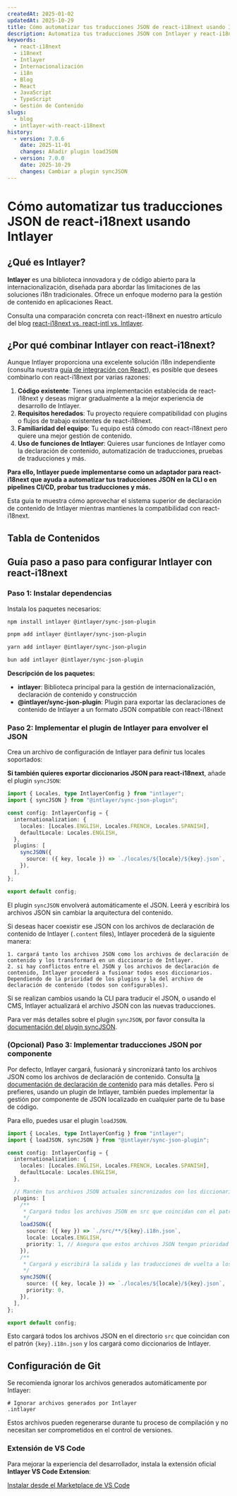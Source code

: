 ```yaml
---
createdAt: 2025-01-02
updatedAt: 2025-10-29
title: Cómo automatizar tus traducciones JSON de react-i18next usando Intlayer
description: Automatiza tus traducciones JSON con Intlayer y react-i18next para una internacionalización mejorada en aplicaciones React.
keywords:
  - react-i18next
  - i18next
  - Intlayer
  - Internacionalización
  - i18n
  - Blog
  - React
  - JavaScript
  - TypeScript
  - Gestión de Contenido
slugs:
  - blog
  - intlayer-with-react-i18next
history:
  - version: 7.0.6
    date: 2025-11-01
    changes: Añadir plugin loadJSON
  - version: 7.0.0
    date: 2025-10-29
    changes: Cambiar a plugin syncJSON
---
```


# Cómo automatizar tus traducciones JSON de react-i18next usando Intlayer

## ¿Qué es Intlayer?

**Intlayer** es una biblioteca innovadora y de código abierto para la internacionalización, diseñada para abordar las limitaciones de las soluciones i18n tradicionales. Ofrece un enfoque moderno para la gestión de contenido en aplicaciones React.

Consulta una comparación concreta con react-i18next en nuestro artículo del blog [react-i18next vs. react-intl vs. Intlayer](https://github.com/aymericzip/intlayer/blob/main/docs/blog/es/react-i18next_vs_react-intl_vs_intlayer.md).

## ¿Por qué combinar Intlayer con react-i18next?

Aunque Intlayer proporciona una excelente solución i18n independiente (consulta nuestra [guía de integración con React](https://github.com/aymericzip/intlayer/blob/main/docs/docs/es/intlayer_with_vite+react.md)), es posible que desees combinarlo con react-i18next por varias razones:

1. **Código existente**: Tienes una implementación establecida de react-i18next y deseas migrar gradualmente a la mejor experiencia de desarrollo de Intlayer.
2. **Requisitos heredados**: Tu proyecto requiere compatibilidad con plugins o flujos de trabajo existentes de react-i18next.
3. **Familiaridad del equipo**: Tu equipo está cómodo con react-i18next pero quiere una mejor gestión de contenido.
4. **Uso de funciones de Intlayer**: Quieres usar funciones de Intlayer como la declaración de contenido, automatización de traducciones, pruebas de traducciones y más.

**Para ello, Intlayer puede implementarse como un adaptador para react-i18next que ayuda a automatizar tus traducciones JSON en la CLI o en pipelines CI/CD, probar tus traducciones y más.**

Esta guía te muestra cómo aprovechar el sistema superior de declaración de contenido de Intlayer mientras mantienes la compatibilidad con react-i18next.

## Tabla de Contenidos

<TOC/>

## Guía paso a paso para configurar Intlayer con react-i18next

### Paso 1: Instalar dependencias

Instala los paquetes necesarios:

```bash packageManager="npm"
npm install intlayer @intlayer/sync-json-plugin
```

```bash packageManager="pnpm"
pnpm add intlayer @intlayer/sync-json-plugin
```

```bash packageManager="yarn"
yarn add intlayer @intlayer/sync-json-plugin
```

```bash packageManager="bun"
bun add intlayer @intlayer/sync-json-plugin
```

**Descripción de los paquetes:**

- **intlayer**: Biblioteca principal para la gestión de internacionalización, declaración de contenido y construcción
- **@intlayer/sync-json-plugin**: Plugin para exportar las declaraciones de contenido de Intlayer a un formato JSON compatible con react-i18next

### Paso 2: Implementar el plugin de Intlayer para envolver el JSON

Crea un archivo de configuración de Intlayer para definir tus locales soportados:

**Si también quieres exportar diccionarios JSON para react-i18next**, añade el plugin `syncJSON`:

```typescript fileName="intlayer.config.ts"
import { Locales, type IntlayerConfig } from "intlayer";
import { syncJSON } from "@intlayer/sync-json-plugin";

const config: IntlayerConfig = {
  internationalization: {
    locales: [Locales.ENGLISH, Locales.FRENCH, Locales.SPANISH],
    defaultLocale: Locales.ENGLISH,
  },
  plugins: [
    syncJSON({
      source: ({ key, locale }) => `./locales/${locale}/${key}.json`,
    }),
  ],
};

export default config;
```

El plugin `syncJSON` envolverá automáticamente el JSON. Leerá y escribirá los archivos JSON sin cambiar la arquitectura del contenido.

Si deseas hacer coexistir ese JSON con los archivos de declaración de contenido de Intlayer (`.content` files), Intlayer procederá de la siguiente manera:

    1. cargará tanto los archivos JSON como los archivos de declaración de contenido y los transformará en un diccionario de Intlayer.
    2. si hay conflictos entre el JSON y los archivos de declaración de contenido, Intlayer procederá a fusionar todos esos diccionarios. Dependiendo de la prioridad de los plugins y la del archivo de declaración de contenido (todos son configurables).

Si se realizan cambios usando la CLI para traducir el JSON, o usando el CMS, Intlayer actualizará el archivo JSON con las nuevas traducciones.

Para ver más detalles sobre el plugin `syncJSON`, por favor consulta la [documentación del plugin syncJSON](https://github.com/aymericzip/intlayer/blob/main/docs/docs/es/plugins/sync-json.md).

### (Opcional) Paso 3: Implementar traducciones JSON por componente

Por defecto, Intlayer cargará, fusionará y sincronizará tanto los archivos JSON como los archivos de declaración de contenido. Consulta [la documentación de declaración de contenido](https://github.com/aymericzip/intlayer/blob/main/docs/docs/es/dictionary/content_file.md) para más detalles. Pero si prefieres, usando un plugin de Intlayer, también puedes implementar la gestión por componente de JSON localizado en cualquier parte de tu base de código.

Para ello, puedes usar el plugin `loadJSON`.

```ts fileName="intlayer.config.ts"
import { Locales, type IntlayerConfig } from "intlayer";
import { loadJSON, syncJSON } from "@intlayer/sync-json-plugin";

const config: IntlayerConfig = {
  internationalization: {
    locales: [Locales.ENGLISH, Locales.FRENCH, Locales.SPANISH],
    defaultLocale: Locales.ENGLISH,
  },

  // Mantén tus archivos JSON actuales sincronizados con los diccionarios de Intlayer
  plugins: [
    /**
     * Cargará todos los archivos JSON en src que coincidan con el patrón {key}.i18n.json
     */
    loadJSON({
      source: ({ key }) => `./src/**/${key}.i18n.json`,
      locale: Locales.ENGLISH,
      priority: 1, // Asegura que estos archivos JSON tengan prioridad sobre los archivos en `./locales/en/${key}.json`
    }),
    /**
     * Cargará y escribirá la salida y las traducciones de vuelta a los archivos JSON en el directorio locales
     */
    syncJSON({
      source: ({ key, locale }) => `./locales/${locale}/${key}.json`,
      priority: 0,
    }),
  ],
};

export default config;
```

Esto cargará todos los archivos JSON en el directorio `src` que coincidan con el patrón `{key}.i18n.json` y los cargará como diccionarios de Intlayer.

## Configuración de Git

Se recomienda ignorar los archivos generados automáticamente por Intlayer:

```plaintext fileName=".gitignore"
# Ignorar archivos generados por Intlayer
.intlayer
```

Estos archivos pueden regenerarse durante tu proceso de compilación y no necesitan ser comprometidos en el control de versiones.

### Extensión de VS Code

Para mejorar la experiencia del desarrollador, instala la extensión oficial **Intlayer VS Code Extension**:

[Instalar desde el Marketplace de VS Code](https://marketplace.visualstudio.com/items?itemName=intlayer.intlayer-vs-code-extension)
